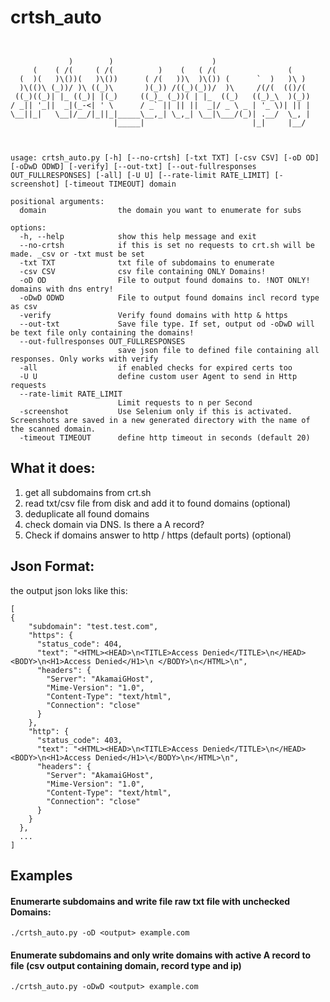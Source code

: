 # crtsh_auto

```


             )        )                      )                     
     (    ( /(     ( /(          )    (   ( /(                (    
  (  )(   )\())(   )\())      ( /(   ))\  )\()) (      `  )   )\ ) 
  )\(()\ (_))/ )\ ((_)\       )(_)) /((_)(_))/  )\     /(/(  (()/( 
 ((_)((_)| |_ ((_)| |(_)     ((_)_ (_))( | |_  ((_)   ((_)_\  )(_))
/ _|| '_||  _|(_-<| ' \      / _` || || ||  _|/ _ \ _ | '_ \)| || |
\__||_|   \__|/__/|_||_|_____\__,_| \_,_| \__|\___/(_)| .__/  \_, |
                       |_____|                        |_|     |__/ 



usage: crtsh_auto.py [-h] [--no-crtsh] [-txt TXT] [-csv CSV] [-oD OD] [-oDwD ODWD] [-verify] [--out-txt] [--out-fullresponses OUT_FULLRESPONSES] [-all] [-U U] [--rate-limit RATE_LIMIT] [-screenshot] [-timeout TIMEOUT] domain

positional arguments:
  domain                the domain you want to enumerate for subs

options:
  -h, --help            show this help message and exit
  --no-crtsh            if this is set no requests to crt.sh will be made. _csv or -txt must be set
  -txt TXT              txt file of subdomains to enumerate
  -csv CSV              csv file containing ONLY Domains!
  -oD OD                File to output found domains to. !NOT ONLY! domains with dns entry!
  -oDwD ODWD            File to output found domains incl record type as csv
  -verify               Verify found domains with http & https
  --out-txt             Save file type. If set, output od -oDwD will be text file only containing the domains!
  --out-fullresponses OUT_FULLRESPONSES
                        save json file to defined file containing all responses. Only works with verify
  -all                  if enabled checks for expired certs too
  -U U                  define custom user Agent to send in Http requests
  --rate-limit RATE_LIMIT
                        Limit requests to n per Second
  -screenshot           Use Selenium only if this is activated. Screenshots are saved in a new generated directory with the name of the scanned domain.
  -timeout TIMEOUT      define http timeout in seconds (default 20)

```
## What it does:

1. get all subdomains from crt.sh
2. read txt/csv file from disk and add it to found domains (optional)
3. deduplicate all found domains
4. check domain via DNS. Is there a A record? 
5. Check if domains answer to http / https (default ports) (optional)


## Json Format:
the output json loks like this: 
```
[
{
    "subdomain": "test.test.com",
    "https": {
      "status_code": 404,
      "text": "<HTML><HEAD>\n<TITLE>Access Denied</TITLE>\n</HEAD><BODY>\n<H1>Access Denied</H1>\n </BODY>\n</HTML>\n",                                                               
      "headers": {
        "Server": "AkamaiGHost",
        "Mime-Version": "1.0",
        "Content-Type": "text/html",
        "Connection": "close"
      }
    },
    "http": {
      "status_code": 403,
      "text": "<HTML><HEAD>\n<TITLE>Access Denied</TITLE>\n</HEAD><BODY>\n<H1>Access Denied</H1>\</BODY>\n</HTML>\n",                                                               
      "headers": {
        "Server": "AkamaiGHost",
        "Mime-Version": "1.0",
        "Content-Type": "text/html",
        "Connection": "close"
      }
    }
  }, 
  ...
]
```

## Examples

#### Enumerarte subdomains and write file raw txt file with unchecked Domains:

```
./crtsh_auto.py -oD <output> example.com
```

#### Enumerate subdomains and only write domains with active A record to file (csv output containing domain, record type and ip)
```
./crtsh_auto.py -oDwD <output> example.com
```



